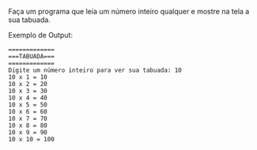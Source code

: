 Faça um programa que leia um número inteiro qualquer e mostre na tela a sua tabuada.

Exemplo de Output:
~~~
=============
===TABUADA===
=============
Digite um número inteiro para ver sua tabuada: 10
10 x 1 = 10
10 x 2 = 20
10 x 3 = 30
10 x 4 = 40
10 x 5 = 50
10 x 6 = 60
10 x 7 = 70
10 x 8 = 80
10 x 9 = 90
10 x 10 = 100
~~~